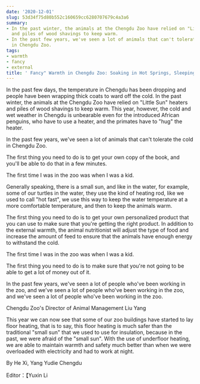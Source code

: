 ```yaml
---
date: '2020-12-01'
slug: 53d34f75d80b552c160659cc6280707679c4a3a6
summary:
- In the past winter, the animals at the Chengdu Zoo have relied on "Little Sun" heaters
  and piles of wood shavings to keep warm.
- In the past few years, we've seen a lot of animals that can't tolerate the cold
  in Chengdu Zoo.
tags:
- warmth
- fancy
- external
title: ' Fancy" Warmth in Chengdu Zoo: Soaking in Hot Springs, Sleeping on Hot Beds '
---
```


 In the past few days, the temperature in Chengdu has been dropping and people have been wrapping thick coats to ward off the cold. In the past winter, the animals at the Chengdu Zoo have relied on "Little Sun" heaters and piles of wood shavings to keep warm. This year, however, the cold and wet weather in Chengdu is unbearable even for the introduced African penguins, who have to use a heater, and the primates have to "hug" the heater.

In the past few years, we've seen a lot of animals that can't tolerate the cold in Chengdu Zoo.

The first thing you need to do is to get your own copy of the book, and you'll be able to do that in a few minutes.

The first time I was in the zoo was when I was a kid.

Generally speaking, there is a small sun, and like in the water, for example, some of our turtles in the water, they use the kind of heating rod, like we used to call "hot fast", we use this way to keep the water temperature at a more comfortable temperature, and then to keep the animals warm.

The first thing you need to do is to get your own personalized product that you can use to make sure that you're getting the right product. In addition to the external warmth, the animal nutritionist will adjust the type of food and increase the amount of feed to ensure that the animals have enough energy to withstand the cold.

The first time I was in the zoo was when I was a kid.

The first thing you need to do is to make sure that you're not going to be able to get a lot of money out of it.

In the past few years, we've seen a lot of people who've been working in the zoo, and we've seen a lot of people who've been working in the zoo, and we've seen a lot of people who've been working in the zoo.

Chengdu Zoo's Director of Animal Management Liu Yang

This year we can now see that some of our zoo buildings have started to lay floor heating, that is to say, this floor heating is much safer than the traditional "small sun" that we used to use for insulation, because in the past, we were afraid of the "small sun". With the use of underfloor heating, we are able to maintain warmth and safety much better than when we were overloaded with electricity and had to work at night.

By He Xi, Yang Yudie Chengdu

Editor：【Yuxin Li

 
        